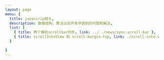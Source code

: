 ```yaml
---
layout: page
menu: {
  title: javascrip相关,
  description: 数据结构、算法以及开发中遇到的问题和解法,
  list: [
    { title: 两个横向scrollbar同步, link: ../../news/sync-scroll-bar },
    { title: scrollIntoView 和 scroll-margin-top, link: ./scroll-into-view }
  ]

}
---
```


<Menu></Menu>